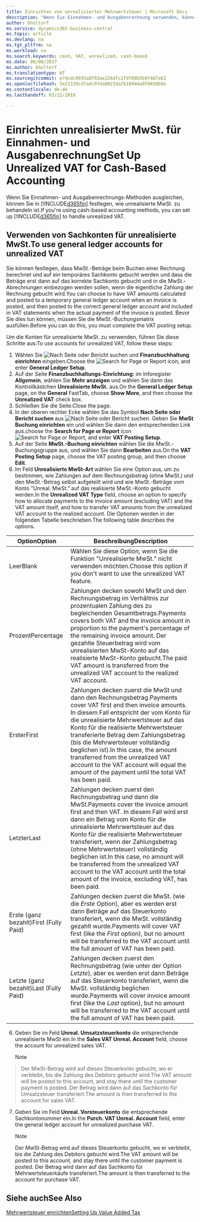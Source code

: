 ```yaml
---
title: Einrichten von unrealisierter Mehrwertsteuer | Microsoft Docs
description: "Wenn Sie Einnahmen- und Ausgabenrechnung verwenden, können Sie angeben, wie Sie unrealisierte MwSt. für Verkäufe und Einkäufe behandeln möchten."
author: bholtorf
ms.service: dynamics365-business-central
ms.topic: article
ms.devlang: na
ms.tgt_pltfrm: na
ms.workload: na
ms.search.keywords: cash, VAT, unrealized, cash-based
ms.date: 09/08/2017
ms.author: bholtorf
ms.translationtype: HT
ms.sourcegitcommit: e7dcdc0935a8793ae226dfc2f9709b5b8f487a62
ms.openlocfilehash: 5e21330cd7adc97da9023da7b18944a9f0450b8e
ms.contentlocale: de-de
ms.lasthandoff: 03/22/2018

---
```


# <a name="set-up-unrealized-vat-for-cash-based-accounting"></a><span data-ttu-id="66e8c-103">Einrichten unrealisierter MwSt. für Einnahmen- und Ausgabenrechnung</span><span class="sxs-lookup"><span data-stu-id="66e8c-103">Set Up Unrealized VAT for Cash-Based Accounting</span></span>
<span data-ttu-id="66e8c-104">Wenn Sie Einnahmen- und Ausgabenrechnungs-Methoden ausgleichen, können Sie in [!INCLUDE[d365fin](includes/d365fin_md.md)] festlegen, wie unrealisierte MwSt. zu behandeln ist.</span><span class="sxs-lookup"><span data-stu-id="66e8c-104">If you're using cash-based accounting methods, you can set up [!INCLUDE[d365fin](includes/d365fin_md.md)] to handle unrealized VAT.</span></span>

## <a name="to-use-general-ledger-accounts-for-unrealized-vat"></a><span data-ttu-id="66e8c-105">Verwenden von Sachkonten für unrealisierte MwSt.</span><span class="sxs-lookup"><span data-stu-id="66e8c-105">To use general ledger accounts for unrealized VAT</span></span>
<span data-ttu-id="66e8c-106">Sie können festlegen, dass MwSt.-Beträge beim Buchen einer Rechnung berechnet und auf ein temporäres Sachkonto gebucht werden und dass die Beträge erst dann auf das korrekte Sachkonto gebucht und in die MwSt.-Abrechnungen einbezogen werden sollen, wenn die eigentliche Zahlung der Rechnung gebucht wird.</span><span class="sxs-lookup"><span data-stu-id="66e8c-106">You can choose to have VAT amounts calculated and posted to a temporary general ledger account when an invoice is posted, and then posted to the correct general ledger account and included in VAT statements when the actual payment of the invoice is posted.</span></span> <span data-ttu-id="66e8c-107">Bevor Sie dies tun können, müssen Sie die MwSt.-Buchungsmatrix ausfüllen.</span><span class="sxs-lookup"><span data-stu-id="66e8c-107">Before you can do this, you must complete the VAT posting setup.</span></span>

<span data-ttu-id="66e8c-108">Um die Konten für unrealisierte MwSt. zu verwenden, führen Sie diese Schritte aus:</span><span class="sxs-lookup"><span data-stu-id="66e8c-108">To use accounts for unrealized VAT, follow these steps:</span></span>
1. <span data-ttu-id="66e8c-109">Wählen Sie ![Nach Seite oder Bericht suchen](media/ui-search/search_small.png "Nach Seite oder Bericht suchen") und **Finanzbuchhaltung einrichten** eingeben.</span><span class="sxs-lookup"><span data-stu-id="66e8c-109">Choose the ![Search for Page or Report](media/ui-search/search_small.png "Search for Page or Report icon") icon, and enter **General Ledger Setup**.</span></span>
2. <span data-ttu-id="66e8c-110">Auf der Seite **Finanzbuchhaltungs-Einrichtung:** im Inforegister **Allgemein**, wählen Sie **Mehr anzeigen** und wählen Sie dann das Kontrollkästchen **Unrealisierte MwSt.** aus.</span><span class="sxs-lookup"><span data-stu-id="66e8c-110">On the **General Ledger Setup** page, on the **General** FastTab, choose **Show More**, and then choose the **Unrealized VAT** check box.</span></span>
3. <span data-ttu-id="66e8c-111">Schließen Sie die Seite.</span><span class="sxs-lookup"><span data-stu-id="66e8c-111">Close the page.</span></span>
4. <span data-ttu-id="66e8c-112">In der oberen rechter Ecke wählen Sie das Symbol **Nach Seite oder Bericht suchen** aus ![Nach Seite oder Bericht suchen](media/ui-search/search_small.png "Symbol nach Seite oder Bericht suchen"). Geben Sie **MwSt Buchung einrichten** ein und wählen Sie dann den entsprechenden Link aus.</span><span class="sxs-lookup"><span data-stu-id="66e8c-112">choose the **Search for Page or Report** icon ![Search for Page or Report](media/ui-search/search_small.png "Search for Page or Report icon"), and enter **VAT Posting Setup**.</span></span>
5. <span data-ttu-id="66e8c-113">Auf der Seite **MwSt.-Buchung einrichten** wählen Sie die MwSt.-Buchungsgruppe aus, und wählen Sie dann **Bearbeiten** aus.</span><span class="sxs-lookup"><span data-stu-id="66e8c-113">On the **VAT Posting Setup** page, choose the VAT posting group, and then choose **Edit**.</span></span>
6. <span data-ttu-id="66e8c-114">Im Feld **Unrealisierte MwSt-Art** wählen Sie eine Option aus, um zu bestimmen, wie Zahlungen auf dem Rechnungsbetrag (ohne MwSt.) und den MwSt.-Betrag selbst aufgeteilt wird und wie MwSt.-Beträge vom Konto "Unreal. MwSt." auf das realisierte MwSt.-Konto gebucht werden.</span><span class="sxs-lookup"><span data-stu-id="66e8c-114">In the **Unrealized VAT Type** field, choose an option to specify how to allocate payments to the invoice amount (excluding VAT) and the VAT amount itself, and how to transfer VAT amounts from the unrealized VAT account to the realized account.</span></span> <span data-ttu-id="66e8c-115">Die Optionen werden in der folgenden Tabelle beschrieben.</span><span class="sxs-lookup"><span data-stu-id="66e8c-115">The following table describes the options.</span></span>

| <span data-ttu-id="66e8c-116">Option</span><span class="sxs-lookup"><span data-stu-id="66e8c-116">Option</span></span> | <span data-ttu-id="66e8c-117">Beschreibung</span><span class="sxs-lookup"><span data-stu-id="66e8c-117">Description</span></span> |
| --- | --- |
| <span data-ttu-id="66e8c-118">Leer</span><span class="sxs-lookup"><span data-stu-id="66e8c-118">Blank</span></span> | <span data-ttu-id="66e8c-119">Wählen Sie diese Option, wenn Sie die Funktion "Unrealisierte MwSt." nicht verwenden möchten.</span><span class="sxs-lookup"><span data-stu-id="66e8c-119">Choose this option if you don't want to use the unrealized VAT feature.</span></span> |
| <span data-ttu-id="66e8c-120">Prozent</span><span class="sxs-lookup"><span data-stu-id="66e8c-120">Percentage</span></span> | <span data-ttu-id="66e8c-121">Zahlungen decken sowohl MwSt und den Rechnungsbetrag im Verhältnis zur prozentualen Zahlung des zu begleichenden Gesamtbetrags.</span><span class="sxs-lookup"><span data-stu-id="66e8c-121">Payments covers both VAT and the invoice amount in proportion to the payment's percentage of the remaining invoice amount.</span></span> <span data-ttu-id="66e8c-122">Der gezahlte Steuerbetrag wird vom unrealisierten MwSt-Konto auf das realisierte MwSt-Konto gebucht.</span><span class="sxs-lookup"><span data-stu-id="66e8c-122">The paid VAT amount is transferred from the unrealized VAT account to the realized VAT account.</span></span> |
| <span data-ttu-id="66e8c-123">Erster</span><span class="sxs-lookup"><span data-stu-id="66e8c-123">First</span></span> | <span data-ttu-id="66e8c-124">Zahlungen decken zuerst die MwSt und dann den Rechnungsbetrag.</span><span class="sxs-lookup"><span data-stu-id="66e8c-124">Payments cover VAT first and then invoice amounts.</span></span> <span data-ttu-id="66e8c-125">In diesem Fall entspricht der vom Konto für die unrealisierte Mehrwertsteuer auf das Konto für die realisierte Mehrwertsteuer transferierte Betrag dem Zahlungsbetrag (bis die Mehrwertsteuer vollständig beglichen ist).</span><span class="sxs-lookup"><span data-stu-id="66e8c-125">In this case, the amount transferred from the unrealized VAT account to the VAT account will equal the amount of the payment until the total VAT has been paid.</span></span> |
| <span data-ttu-id="66e8c-126">Letzter</span><span class="sxs-lookup"><span data-stu-id="66e8c-126">Last</span></span> | <span data-ttu-id="66e8c-127">Zahlungen decken zuerst den Rechnungsbetrag und dann die MwSt.</span><span class="sxs-lookup"><span data-stu-id="66e8c-127">Payments cover the invoice amount first and then VAT.</span></span> <span data-ttu-id="66e8c-128">In diesem Fall wird erst dann ein Betrag vom Konto für die unrealisierte Mehrwertsteuer auf das Konto für die realisierte Mehrwertsteuer transferiert, wenn der Zahlungsbetrag (ohne Mehrwertsteuer) vollständig beglichen ist.</span><span class="sxs-lookup"><span data-stu-id="66e8c-128">In this case, no amount will be transferred from the unrealized VAT account to the VAT account until the total amount of the invoice, excluding VAT, has been paid.</span></span> |
| <span data-ttu-id="66e8c-129">Erste (ganz bezahlt)</span><span class="sxs-lookup"><span data-stu-id="66e8c-129">First (Fully Paid)</span></span> | <span data-ttu-id="66e8c-130">Zahlungen decken zuerst die MwSt. (wie die _Erste_ Option), aber es werden erst dann Beträge auf das Steuerkonto transferiert, wenn die MwSt. vollständig gezahlt wurde.</span><span class="sxs-lookup"><span data-stu-id="66e8c-130">Payments will cover VAT first (like the _First_ option), but no amount will be transferred to the VAT account until the full amount of VAT has been paid.</span></span> |
| <span data-ttu-id="66e8c-131">Letzte (ganz bezahlt)</span><span class="sxs-lookup"><span data-stu-id="66e8c-131">Last (Fully Paid)</span></span> | <span data-ttu-id="66e8c-132">Zahlungen decken zuerst den Rechnungsbetrag (wie unter der Option _Letzte_), aber es werden erst dann Beträge auf das Steuerkonto transferiert, wenn die MwSt. vollständig beglichen wurde.</span><span class="sxs-lookup"><span data-stu-id="66e8c-132">Payments will cover invoice amount first (like the _Last_ option), but no amount will be transferred to the VAT account until the full amount of VAT has been paid.</span></span> |

6. <span data-ttu-id="66e8c-133">Geben Sie im Feld **Unreal. Umsatzsteuerkonto** die entsprechende unrealisierte MwSt ein.</span><span class="sxs-lookup"><span data-stu-id="66e8c-133">In the **Sales VAT Unreal. Account** field, choose the account for unrealized sales VAT.</span></span>

    > [!NOTE]  
>   <span data-ttu-id="66e8c-134">Der MwSt-Betrag wird auf dieses Steuerkonto gebucht, wo er verbleibt, bis die Zahlung des Debitors gebucht wird.</span><span class="sxs-lookup"><span data-stu-id="66e8c-134">The VAT amount will be posted to this account, and stay there until the customer payment is posted.</span></span> <span data-ttu-id="66e8c-135">Der Betrag wird dann auf das Sachkonto für Umsatzsteuer transferiert.</span><span class="sxs-lookup"><span data-stu-id="66e8c-135">The amount is then transferred to the account for sales VAT.</span></span>
7. <span data-ttu-id="66e8c-136">Geben Sie im Feld **Unreal. Vorsteuerkonto** die entsprechende Sachkontonummer ein.</span><span class="sxs-lookup"><span data-stu-id="66e8c-136">In the **Purch. VAT Unreal. Account** field, enter the general ledger account for unrealized purchase VAT.</span></span>

    > [!NOTE]  
    >   <span data-ttu-id="66e8c-137">Der MwSt-Betrag wird auf dieses Steuerkonto gebucht, wo er verbleibt, bis die Zahlung des Debitors gebucht wird.</span><span class="sxs-lookup"><span data-stu-id="66e8c-137">The VAT amount will be posted to this account, and stay there until the customer payment is posted.</span></span> <span data-ttu-id="66e8c-138">Der Betrag wird dann auf das Sachkonto für Mehrwertsteuerkäufe transferiert.</span><span class="sxs-lookup"><span data-stu-id="66e8c-138">The amount is then transferred to the account for purchase VAT.</span></span>

## <a name="see-also"></a><span data-ttu-id="66e8c-139">Siehe auch</span><span class="sxs-lookup"><span data-stu-id="66e8c-139">See Also</span></span>
[<span data-ttu-id="66e8c-140">Mehrwertsteuer einrichten</span><span class="sxs-lookup"><span data-stu-id="66e8c-140">Setting Up Value Added Tax</span></span>](finance-setup-vat.md)

